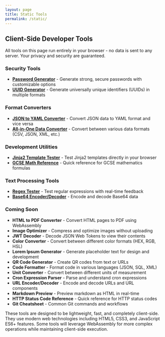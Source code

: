 ```yaml
---
layout: page
title: Static Tools
permalink: /static/
---
```


## Client-Side Developer Tools

All tools on this page run entirely in your browser - no data is sent to any server. Your privacy and security are guaranteed.

### Security Tools

- **[Password Generator](/static/password-generator/)** - Generate strong, secure passwords with customizable options
- **[UUID Generator](/static/uuid-generator/)** - Generate universally unique identifiers (UUIDs) in multiple formats

### Format Converters

- **[JSON to YAML Converter](/static/json2yaml/)** - Convert JSON data to YAML format and vice versa
- **[All-in-One Data Converter](/static/converter/)** - Convert between various data formats (CSV, JSON, XML, etc.)

### Development Utilities

- **[Jinja2 Template Tester](/static/jinjia2-test/)** - Test Jinja2 templates directly in your browser
- **[GCSE Math Reference](/static/gcse-math/)** - Quick reference for GCSE mathematics formulas

### Text Processing Tools

- **[Regex Tester](/static/regex-tester/)** - Test regular expressions with real-time feedback
- **[Base64 Encoder/Decoder](/static/base64-converter/)** - Encode and decode Base64 data

### Coming Soon

- **HTML to PDF Converter** - Convert HTML pages to PDF using WebAssembly
- **Image Optimizer** - Compress and optimize images without uploading
- **JWT Decoder** - Decode JSON Web Tokens to view their contents
- **Color Converter** - Convert between different color formats (HEX, RGB, HSL)
- **Lorem Ipsum Generator** - Generate placeholder text for design and development
- **QR Code Generator** - Create QR codes from text or URLs
- **Code Formatter** - Format code in various languages (JSON, SQL, XML)
- **Unit Converter** - Convert between different units of measurement
- **Cron Expression Parser** - Parse and understand cron expressions
- **URL Encoder/Decoder** - Encode and decode URLs and URL components
- **Markdown Preview** - Preview markdown as HTML in real-time
- **HTTP Status Code Reference** - Quick reference for HTTP status codes
- **Git Cheatsheet** - Common Git commands and workflows

These tools are designed to be lightweight, fast, and completely client-side. They use modern web technologies including HTML5, CSS3, and JavaScript ES6+ features. Some tools will leverage WebAssembly for more complex operations while maintaining client-side execution.